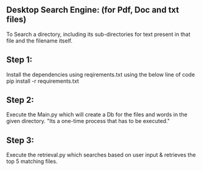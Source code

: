 Desktop Search Engine: (for Pdf, Doc and txt files)
-----------------------
To Search a directory, including its sub-directories for text present in that file and the filename itself. 

Step 1:
-------
Install the dependencies using reqirements.txt using the below line of code
pip install -r requirements.txt

Step 2:
--------
Execute the Main.py which will create a Db for the files and words in the given directory.
"Its a one-time process that has to be executed."

Step 3:
--------
Execute the retrieval.py which searches based on user input & retrieves the top 5 matching files.
